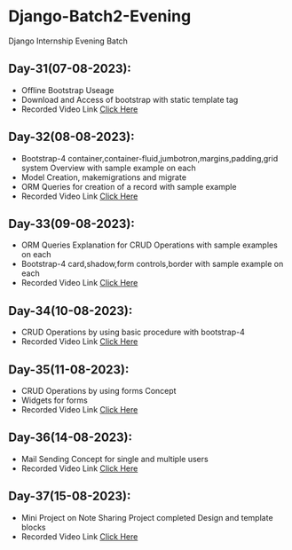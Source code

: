 # Django-Batch2-Evening
Django Internship Evening Batch 

## Day-31(07-08-2023):
  - Offline Bootstrap Useage
  - Download and Access of bootstrap with static template tag
  - Recorded Video Link [Click Here]()
## Day-32(08-08-2023):
  - Bootstrap-4 container,container-fluid,jumbotron,margins,padding,grid system Overview with sample example on each
  - Model Creation, makemigrations and migrate
  - ORM Queries for creation of a record with sample example
  - Recorded Video Link [Click Here]()
## Day-33(09-08-2023):
  - ORM Queries Explanation for CRUD Operations with sample examples on each
  - Bootstrap-4 card,shadow,form controls,border with sample example on each
  - Recorded Video Link [Click Here]()
## Day-34(10-08-2023):
  - CRUD Operations by using basic procedure with bootstrap-4
  - Recorded Video Link [Click Here]()
## Day-35(11-08-2023):
  - CRUD Operations by using forms Concept
  - Widgets for forms
  - Recorded Video Link [Click Here]()
## Day-36(14-08-2023):
  - Mail Sending Concept for single and multiple users
  - Recorded Video Link [Click Here]()
## Day-37(15-08-2023):
  - Mini Project on Note Sharing Project completed Design and template blocks
  - Recorded Video Link [Click Here]()
